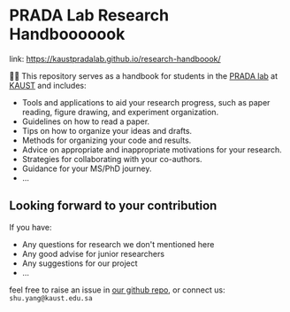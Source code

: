 # PRADA Lab Research Handbooooook
link: <https://kaustpradalab.github.io/research-handboook/>

👋🏼 This repository serves as a handbook for students in the [PRADA lab](https://pradalab1.github.io/) at [KAUST](https://www.kaust.edu.sa/en/) and includes:
* Tools and applications to aid your research progress, such as paper reading, figure drawing, and experiment organization.
* Guidelines on how to read a paper.
* Tips on how to organize your ideas and drafts.
* Methods for organizing your code and results.
* Advice on appropriate and inappropriate motivations for your research.
* Strategies for collaborating with your co-authors.
* Guidance for your MS/PhD journey.
* ...

## Looking forward to your contribution
If you have:
* Any questions for research we don't mentioned here
* Any good advise for junior researchers
* Any suggestions for our project
* ...

feel free to raise an issue in [our github repo](https://github.com/kaustpradalab/research-handboook/tree/main?tab=readme-ov-file), or connect us: ``shu.yang@kaust.edu.sa``
